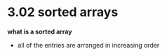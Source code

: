 # 3.02 sorted arrays

************************what is a sorted array************************

- all of the entries are arranged in increasing order